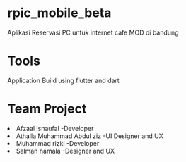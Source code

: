 # rpic_mobile_beta
Aplikasi Reservasi PC untuk internet cafe MOD di bandung

# Tools
Application Build using flutter and dart

# Team Project
<li>Afzaal isnaufal -Developer</li>
<li>Athalla Muhammad Abdul ziz -UI Designer and UX</li>
<li>Muhammad rizki -Developer</li>
<li>Salman hamala -Designer and UX</li>
